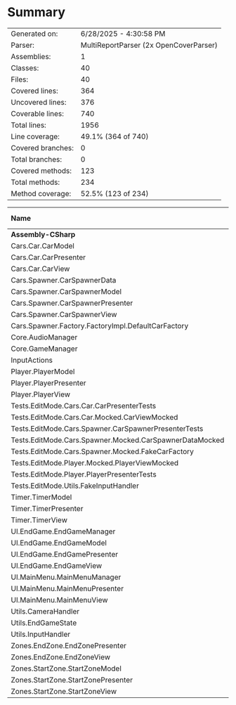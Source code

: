 ﻿# Summary
|||
|:---|:---|
| Generated on: | 6/28/2025 - 4:30:58 PM |
| Parser: | MultiReportParser (2x OpenCoverParser) |
| Assemblies: | 1 |
| Classes: | 40 |
| Files: | 40 |
| Covered lines: | 364 |
| Uncovered lines: | 376 |
| Coverable lines: | 740 |
| Total lines: | 1956 |
| Line coverage: | 49.1% (364 of 740) |
| Covered branches: | 0 |
| Total branches: | 0 |
| Covered methods: | 123 |
| Total methods: | 234 |
| Method coverage: | 52.5% (123 of 234) |

|**Name**|**Covered**|**Uncovered**|**Coverable**|**Total**|**Line coverage**|**Covered**|**Total**|**Branch coverage**|**Covered**|**Total**|**Method coverage**|
|:---|---:|---:|---:|---:|---:|---:|---:|---:|---:|---:|---:|
|**Assembly-CSharp**|**364**|**376**|**740**|**1956**|**49.1%**|**0**|**0**|****|**123**|**234**|**52.5%**|
|Cars.Car.CarModel|12|0|12|23|100%|0|0||8|8|100%|
|Cars.Car.CarPresenter|26|0|26|55|100%|0|0||5|5|100%|
|Cars.Car.CarView|0|15|15|32|0%|0|0||0|3|0%|
|Cars.Spawner.CarSpawnerData|0|3|3|15|0%|0|0||0|3|0%|
|Cars.Spawner.CarSpawnerModel|15|0|15|25|100%|0|0||13|13|100%|
|Cars.Spawner.CarSpawnerPresenter|38|0|38|77|100%|0|0||6|6|100%|
|Cars.Spawner.CarSpawnerView|0|2|2|13|0%|0|0||0|2|0%|
|Cars.Spawner.Factory.FactoryImpl.DefaultCarFactory|0|7|7|19|0%|0|0||0|2|0%|
|Core.AudioManager|0|10|10|33|0%|0|0||0|2|0%|
|Core.GameManager|0|59|59|143|0%|0|0||0|8|0%|
|InputActions|15|61|76|418|19.7%|0|0||4|30|13.3%|
|Player.PlayerModel|21|0|21|35|100%|0|0||15|15|100%|
|Player.PlayerPresenter|38|0|38|86|100%|0|0||7|7|100%|
|Player.PlayerView|0|30|30|58|0%|0|0||0|8|0%|
|Tests.EditMode.Cars.Car.CarPresenterTests|37|0|37|81|100%|0|0||7|7|100%|
|Tests.EditMode.Cars.Car.Mocked.CarViewMocked|15|0|15|36|100%|0|0||11|11|100%|
|Tests.EditMode.Cars.Spawner.CarSpawnerPresenterTests|41|0|41|102|100%|0|0||6|6|100%|
|Tests.EditMode.Cars.Spawner.Mocked.CarSpawnerDataMocked|3|0|3|12|100%|0|0||6|6|100%|
|Tests.EditMode.Cars.Spawner.Mocked.FakeCarFactory|8|0|8|23|100%|0|0||4|4|100%|
|Tests.EditMode.Player.Mocked.PlayerViewMocked|28|0|28|48|100%|0|0||19|19|100%|
|Tests.EditMode.Player.PlayerPresenterTests|55|0|55|111|100%|0|0||8|8|100%|
|Tests.EditMode.Utils.FakeInputHandler|3|0|3|14|100%|0|0||1|1|100%|
|Timer.TimerModel|0|23|23|39|0%|0|0||0|9|0%|
|Timer.TimerPresenter|0|16|16|38|0%|0|0||0|2|0%|
|Timer.TimerView|0|5|5|18|0%|0|0||0|1|0%|
|UI.EndGame.EndGameManager|0|9|9|27|0%|0|0||0|2|0%|
|UI.EndGame.EndGameModel|0|7|7|14|0%|0|0||0|5|0%|
|UI.EndGame.EndGamePresenter|0|14|14|30|0%|0|0||0|3|0%|
|UI.EndGame.EndGameView|0|14|14|44|0%|0|0||0|4|0%|
|UI.MainMenu.MainMenuManager|0|6|6|22|0%|0|0||0|2|0%|
|UI.MainMenu.MainMenuPresenter|0|19|19|38|0%|0|0||0|4|0%|
|UI.MainMenu.MainMenuView|0|14|14|38|0%|0|0||0|4|0%|
|Utils.CameraHandler|0|18|18|43|0%|0|0||0|4|0%|
|Utils.EndGameState|0|2|2|8|0%|0|0||0|4|0%|
|Utils.InputHandler|9|4|13|33|69.2%|0|0||3|4|75%|
|Zones.EndZone.EndZonePresenter|0|11|11|28|0%|0|0||0|3|0%|
|Zones.EndZone.EndZoneView|0|4|4|17|0%|0|0||0|1|0%|
|Zones.StartZone.StartZoneModel|0|5|5|14|0%|0|0||0|3|0%|
|Zones.StartZone.StartZonePresenter|0|12|12|29|0%|0|0||0|3|0%|
|Zones.StartZone.StartZoneView|0|6|6|17|0%|0|0||0|2|0%|
